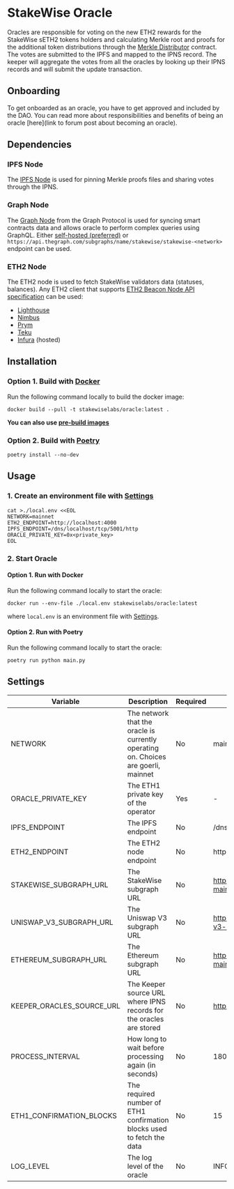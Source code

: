 # StakeWise Oracle

Oracles are responsible for voting on the new ETH2 rewards for the StakeWise sETH2 tokens holders and calculating Merkle
root and proofs for the additional token distributions through the
[Merkle Distributor](https://github.com/stakewise/contracts/blob/master/contracts/merkles/MerkleDistributor.sol)
contract. The votes are submitted to the IPFS and mapped to the IPNS record. The keeper will aggregate the votes from
all the oracles by looking up their IPNS records and will submit the update transaction.

## Onboarding

To get onboarded as an oracle, you have to get approved and included by the DAO. You can read more about
responsibilities and benefits of being an oracle [here](link to forum post about becoming an oracle).

## Dependencies

### IPFS Node

The [IPFS Node](https://docs.ipfs.io/install/) is used for pinning Merkle proofs files and sharing votes through the
IPNS.

### Graph Node

The [Graph Node](https://github.com/graphprotocol/graph-node) from the Graph Protocol is used for syncing smart
contracts data and allows oracle to perform complex queries using GraphQL. Either [self-hosted (preferred)]()
or `https://api.thegraph.com/subgraphs/name/stakewise/stakewise-<network>`
endpoint can be used.

### ETH2 Node

The ETH2 node is used to fetch StakeWise validators data (statuses, balances). Any ETH2 client that
supports [ETH2 Beacon Node API specification](https://ethereum.github.io/beacon-APIs/#/) can be used:

- [Lighthouse](https://launchpad.ethereum.org/en/lighthouse)
- [Nimbus](https://launchpad.ethereum.org/en/nimbus)
- [Prym](https://launchpad.ethereum.org/en/prysm)
- [Teku](https://launchpad.ethereum.org/en/teku)
- [Infura](https://infura.io/docs/eth2) (hosted)

## Installation

### Option 1. Build with [Docker](https://www.docker.com/get-started)

Run the following command locally to build the docker image:

```shell script
docker build --pull -t stakewiselabs/oracle:latest .
```

**You can also use [pre-build images](https://hub.docker.com/r/stakewiselabs/oracle/tags?page=1&ordering=last_updated)**

### Option 2. Build with [Poetry](https://python-poetry.org/docs/)

```shell script
poetry install --no-dev
```

## Usage

### 1. Create an environment file with [Settings](#settings)

```shell script
cat >./local.env <<EOL
NETWORK=mainnet
ETH2_ENDPOINT=http://localhost:4000
IPFS_ENDPOINT=/dns/localhost/tcp/5001/http
ORACLE_PRIVATE_KEY=0x<private_key>
EOL
```

### 2. Start Oracle

#### Option 1. Run with Docker

Run the following command locally to start the oracle:

```shell script
docker run --env-file ./local.env stakewiselabs/oracle:latest
```

where `local.env` is an environment file with [Settings](#settings).

#### Option 2. Run with Poetry

Run the following command locally to start the oracle:

```shell script
poetry run python main.py
```

## Settings

| Variable                  | Description                                                                        | Required | Default                                                              |
|---------------------------|------------------------------------------------------------------------------------|----------|----------------------------------------------------------------------|
| NETWORK                   | The network that the oracle is currently operating on. Choices are goerli, mainnet | No       | mainnet                                                              |
| ORACLE_PRIVATE_KEY        | The ETH1 private key of the operator                                               | Yes      | -                                                                    |
| IPFS_ENDPOINT             | The IPFS endpoint                                                                  | No       | /dns/localhost/tcp/5001/http                                         |
| ETH2_ENDPOINT             | The ETH2 node endpoint                                                             | No       | http://localhost:3501                                                |
| STAKEWISE_SUBGRAPH_URL    | The StakeWise subgraph URL                                                         | No       | https://api.thegraph.com/subgraphs/name/stakewise/stakewise-mainnet  |
| UNISWAP_V3_SUBGRAPH_URL   | The Uniswap V3 subgraph URL                                                        | No       | https://api.thegraph.com/subgraphs/name/stakewise/uniswap-v3-mainnet |
| ETHEREUM_SUBGRAPH_URL     | The Ethereum subgraph URL                                                          | No       | https://api.thegraph.com/subgraphs/name/stakewise/ethereum-mainnet   |
| KEEPER_ORACLES_SOURCE_URL | The Keeper source URL where IPNS records for the oracles are stored                | No       | https://github.com/stakewise/keeper/README.md                        |
| PROCESS_INTERVAL          | How long to wait before processing again (in seconds)                              | No       | 180                                                                  |
| ETH1_CONFIRMATION_BLOCKS  | The required number of ETH1 confirmation blocks used to fetch the data              | No       | 15                                                                   |
| LOG_LEVEL                 | The log level of the oracle                                                        | No       | INFO                                                                 |
